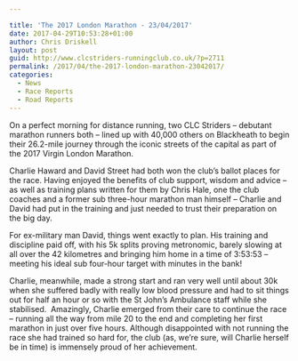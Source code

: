 ```yaml
---

title: 'The 2017 London Marathon - 23/04/2017'
date: 2017-04-29T10:53:28+01:00
author: Chris Driskell
layout: post
guid: http://www.clcstriders-runningclub.co.uk/?p=2711
permalink: /2017/04/the-2017-london-marathon-23042017/
categories:
  - News
  - Race Reports
  - Road Reports
---
```

On a perfect morning for distance running, two CLC Striders – debutant marathon runners both – lined up with 40,000 others on Blackheath to begin their 26.2-mile journey through the iconic streets of the capital as part of the 2017 Virgin London Marathon.

Charlie Haward and David Street had both won the club’s ballot places for the race. Having enjoyed the benefits of club support, wisdom and advice – as well as training plans written for them by Chris Hale, one the club coaches and a former sub three-hour marathon man himself – Charlie and David had put in the training and just needed to trust their preparation on the big day.

For ex-military man David, things went exactly to plan. His training and discipline paid off, with his 5k splits proving metronomic, barely slowing at all over the 42 kilometres and bringing him home in a time of 3:53:53 – meeting his ideal sub four-hour target with minutes in the bank!

Charlie, meanwhile, made a strong start and ran very well until about 30k when she suffered badly with really low blood pressure and had to sit things out for half an hour or so with the St John’s Ambulance staff while she stabilised.  Amazingly, Charlie emerged from their care to continue the race – running all the way from mile 20 to the end and completing her first marathon in just over five hours. Although disappointed with not running the race she had trained so hard for, the club (as, we’re sure, will Charlie herself be in time) is immensely proud of her achievement.